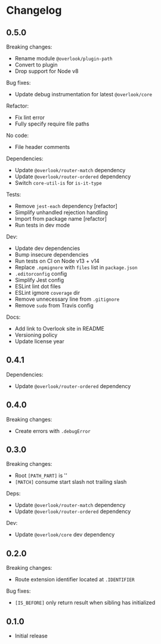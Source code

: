 # Changelog

## 0.5.0

Breaking changes:

* Rename module `@overlook/plugin-path`
* Convert to plugin
* Drop support for Node v8

Bug fixes:

* Update debug instrumentation for latest `@overlook/core`

Refactor:

* Fix lint error
* Fully specify require file paths

No code:

* File header comments

Dependencies:

* Update `@overlook/router-match` dependency
* Update `@overlook/router-ordered` dependency
* Switch `core-util-is` for `is-it-type`

Tests:

* Remove `jest-each` dependency [refactor]
* Simplify unhandled rejection handling
* Import from package name [refactor]
* Run tests in dev mode

Dev:

* Update dev dependencies
* Bump insecure dependencies
* Run tests on CI on Node v13 + v14
* Replace `.npmignore` with `files` list in `package.json`
* `.editorconfig` config
* Simplify Jest config
* ESLint lint dot files
* ESLint igmore `coverage` dir
* Remove unnecessary line from `.gitignore`
* Remove `sudo` from Travis config

Docs:

* Add link to Overlook site in README
* Versioning policy
* Update license year

## 0.4.1

Dependencies:

* Update `@overlook/router-ordered` dependency

## 0.4.0

Breaking changes:

* Create errors with `.debugError`

## 0.3.0

Breaking changes:

* Root `[PATH_PART]` is ''
* `[MATCH]` consume start slash not trailing slash

Deps:

* Update `@overlook/router-match` dependency
* Update `@overlook/router-ordered` dependency

Dev:

* Update `@overlook/core` dev dependency

## 0.2.0

Breaking changes:

* Route extension identifier located at `.IDENTIFIER`

Bug fixes:

* `[IS_BEFORE]` only return result when sibling has initialized

## 0.1.0

* Initial release
